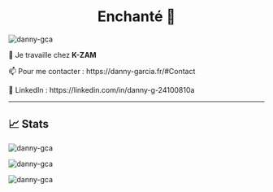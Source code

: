 <h1 align="center">Enchanté 👋</h1>

<p align="left">
  <img
    src="https://komarev.com/ghpvc/?username=danny-gca&label=Profile%20views&color=0e75b6&style=flat"
    alt="danny-gca"
  />
</p>

<p align="left">
  🔭 Je travaille chez <b>K-ZAM</b>
</p>
<p align="left">
  📫 Pour me contacter : https://danny-garcia.fr/#Contact
</p>
<p align="left">
  🛜 LinkedIn : https://linkedin.com/in/danny-g-24100810a
</p>

<hr/>

<h2>📈 Stats </h2>
<div>
  <p style="text-align:'center';">
    <img
      align="center"
      src="github-readme-stats-hxcbo61xa-dannys-projects-1ec5fe0d.vercel.app/api/top-langs?username=danny-gca&theme=synthwave&show_icons=true&count_private=true&include_all_commits=true&locale=en&layout=donut&langs_count=6"
      alt="danny-gca"
    />
  </p>
  <p style="text-align:'center';">
    <img
      align="center"
      src="github-readme-stats-hxcbo61xa-dannys-projects-1ec5fe0d.vercel.app/api?username=danny-gca&theme=synthwave&show_icons=true&count_private=true&include_all_commits=true&locale=en&layout=compact"
      alt="danny-gca"
    />
  </p>
  <p style="text-align:'center';">
    <img
      align="center"
      src="https://github-readme-streak-stats.herokuapp.com/?user=danny-gca&theme=dark"
      alt="danny-gca"
    />
  </p>
</div>

<!--START_SECTION:activity-->
<!--END_SECTION:activity-->

